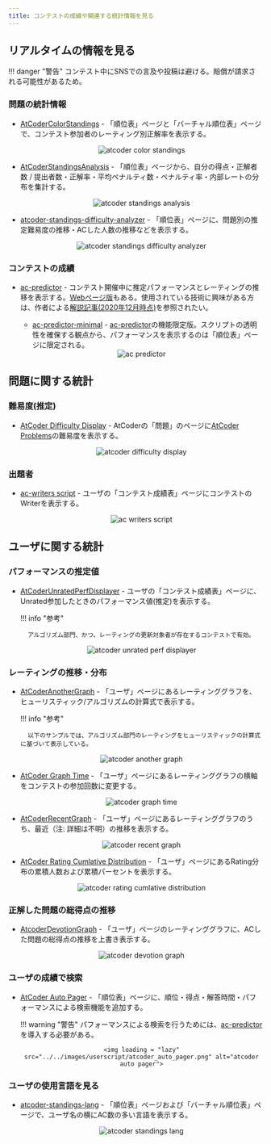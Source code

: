 ```yaml
---
title: コンテストの成績や関連する統計情報を見る
---
```


## リアルタイムの情報を見る

!!! danger "警告"
    コンテスト中にSNSでの言及や投稿は避ける。賠償が請求される可能性があるため。

### 問題の統計情報

- [AtCoderColorStandings](https://greasyfork.org/ja/scripts/423713-atcodercolorstandings) - 「順位表」ページと「バーチャル順位表」ページで、コンテスト参加者のレーティング別正解率を表示する。

    <div align="center">
      <img loading = "lazy" src="../../images/userscript/atcoder_color_standings.png" alt="atcoder color standings">
    </div>

- [AtCoderStandingsAnalysis](https://greasyfork.org/ja/scripts/398439-atcoderstandingsanalysis) - 「順位表」ページから、自分の得点・正解者数 / 提出者数・正解率・平均ペナルティ数・ペナルティ率・内部レートの分布を集計する。

    <div align="center">
      <img loading = "lazy" src="../../images/userscript/atcoder_standings_analysis.png" alt="atcoder standings analysis">
    </div>

- [atcoder-standings-difficulty-analyzer](https://greasyfork.org/ja/scripts/419541-atcoder-standings-difficulty-analyzer) - 「順位表」ページに、問題別の推定難易度の推移・ACした人数の推移などを表示する。

    <div align="center">
      <img loading = "lazy" src="../../images/userscript/atcoder_standings_difficulty_analyzer.png" alt="atcoder standings difficulty analyzer">
    </div>

### コンテストの成績

- [ac-predictor](https://greasyfork.org/ja/scripts/369954-ac-predictor) - コンテスト開催中に推定パフォーマンスとレーティングの推移を表示する。[Webページ版](https://ac-predictor.com/)もある。使用されている技術に興味がある方は、作者による[解説記事(2020年12月時点)](https://qiita.com/keymoon/items/e83259f882f26c8f10a1)を参照されたい。
    - [ac-predictor-minimal](https://greasyfork.org/ja/scripts/386999-ac-predictor-minimal) - [ac-predictor](https://greasyfork.org/ja/scripts/369954-ac-predictor)の機能限定版。スクリプトの透明性を確保する観点から、パフォーマンスを表示するのは「順位表」ページに限定される。

    <div align="center">
      <img loading = "lazy" src="../../images/userscript/atcoder_predictor.png" alt="ac predictor">
    </div>

## 問題に関する統計

### 難易度(推定)

- [AtCoder Difficulty Display](https://greasyfork.org/ja/scripts/397185-atcoder-difficulty-display) - AtCoderの「問題」のページに[AtCoder Problems](https://kenkoooo.com/atcoder/)の難易度を表示する。

    <div align="center">
      <img loading = "lazy" src="../../images/userscript/atcoder_difficulty_display.png" alt="atcoder difficulty display">
    </div>

### 出題者

- [ac-writers script](https://greasyfork.org/ja/scripts/369965-ac-writers-script) - ユーザの「コンテスト成績表」ページにコンテストのWriterを表示する。

    <div align="center">
      <img loading = "lazy" src="../../images/userscript/ac_writers_script.png" alt="ac writers script">
    </div>

## ユーザに関する統計

### パフォーマンスの推定値

- [AtCoderUnratedPerfDisplayer](https://greasyfork.org/ja/scripts/457150-atcoderunratedperfdisplayer) - ユーザの「コンテスト成績表」ページに、Unrated参加したときのパフォーマンス値(推定)を表示する。

    !!! info "参考"

        アルゴリズム部門、かつ、レーティングの更新対象者が存在するコンテストで有効。

    <div align="center">
      <img loading = "lazy" src="../../images/userscript/atcoder_unrated_perf_displayer.png" alt="atcoder unrated perf displayer">
    </div>

### レーティングの推移・分布

- [AtCoderAnotherGraph](https://greasyfork.org/ja/scripts/455542-atcoderanothergraph) - 「ユーザ」ページにあるレーティンググラフ︎を、ヒューリスティック/アルゴリズムの計算式で表示する。

    !!! info "参考"

        以下のサンプルでは、アルゴリズム部門のレーティングをヒューリスティックの計算式に基づいて表示している。

    <div align="center">
      <img loading = "lazy" src="../../images/userscript/atcoder_another_graph.png" alt="atcoder another graph">
    </div>

- [AtCoder Graph Time](https://greasyfork.org/ja/scripts/454517-atcoder-graph-time) - 「ユーザ」ページにあるレーティンググラフの横軸をコンテストの参加回数に変更する。

    <div align="center">
      <img loading = "lazy" src="../../images/userscript/atcoder_graph_time.png" alt="atcoder graph time">
    </div>

- [AtCoderRecentGraph](https://greasyfork.org/ja/scripts/418562-atcoderrecentgraph) - 「ユーザ」ページにあるレーティンググラフのうち、最近（注: 詳細は不明）の推移を表示する。

    <div align="center">
      <img loading = "lazy" src="../../images/userscript/atcoder_recent_graph.png" alt="atcoder recent graph">
    </div>

- [AtCoder Rating Cumlative Distribution](https://greasyfork.org/ja/scripts/419055-atcoder-rating-cumlative-distribution) - 「ユーザ」ページにあるRating分布の累積人数および累積パーセントを表示する。

    <div align="center">
      <img loading = "lazy" src="../../images/userscript/atcoder_rating_cumlative_distribution.png" alt="atcoder rating cumlative distribution">
    </div>

### 正解した問題の総得点の推移

- [AtcoderDevotionGraph](https://greasyfork.org/ja/scripts/416588-atcoderdevotiongraph) - 「ユーザ」ページのレーティンググラフに、ACした問題の総得点の推移を上書き表示する。

    <div align="center">
      <img loading = "lazy" src="../../images/userscript/atcoder_devotion_graph.png" alt="atcoder devotion graph">
    </div>

### ユーザの成績で検索

- [AtCoder Auto Pager](https://greasyfork.org/ja/scripts/421991-atcoder-auto-pager) - 「順位表」ページに、順位・得点・解答時間・パフォーマンスによる検索機能を追加する。

    !!! warning "警告"
        パフォーマンスによる検索を行うためには、[ac-predictor](https://greasyfork.org/ja/scripts/369954-ac-predictor)を導入する必要がある。

    <div align="center">

      <img loading = "lazy" src="../../images/userscript/atcoder_auto_pager.png" alt="atcoder auto pager">
    </div>

### ユーザの使用言語を見る

- [atcoder-standings-lang](https://greasyfork.org/ja/scripts/415894-atcoder-standings-lang) - 「順位表」ページおよび「バーチャル順位表」ページで、ユーザ名の横にAC数の多い言語を表示する。

    <div align="center">
      <img loading = "lazy" src="../../images/userscript/atcoder-standings-lang.png" alt="atcoder standings lang">
    </div>
